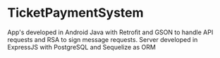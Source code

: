 # TicketPaymentSystem

App's developed in Android Java with Retrofit and GSON to handle API requests and RSA to sign message requests. Server developed in ExpressJS with PostgreSQL and Sequelize as ORM 
